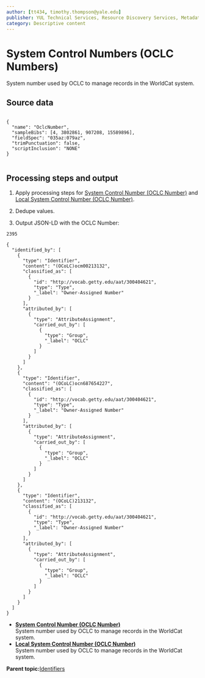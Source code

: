 ```yaml
---
author: [tt434, timothy.thompson@yale.edu]
publisher: YUL Technical Services, Resource Discovery Services, Metadata Services Unit
category: Descriptive content
---
```


# System Control Numbers \(OCLC Numbers\)

System number used by OCLC to manage records in the WorldCat system.

## Source data

```

{
  "name": "OclcNumber",
  "sampleBibs": [4, 3802861, 907208, 15589896],
  "fieldSpec": "035az:079az",
  "trimPunctuation": false,
  "scriptInclusion": "NONE"
}        		
        		
```

## Processing steps and output

1.  Apply processing steps for [System Control Number \(OCLC Number\)](oclc_number.md) and [Local System Control Number \(OCLC Number\)](local_oclc_number.md).

2.  Dedupe values.

3.  Output JSON-LD with the OCLC Number:


`2395`

```
{
  "identified_by": [
    {
      "type": "Identifier",
      "content": "(OCoLC)ocm00213132",
      "classified_as": [
        {
          "id": "http://vocab.getty.edu/aat/300404621",
          "type": "Type",
          "_label": "Owner-Assigned Number"
        }
      ],
      "attributed_by": [
        {
          "type": "AttributeAssignment",
          "carried_out_by": [
            {
              "type": "Group",
              "_label": "OCLC"
            }
          ]
        }
      ]
    },
    {
      "type": "Identifier",
      "content": "(OCoLC)ocn687654227",
      "classified_as": [
        {
          "id": "http://vocab.getty.edu/aat/300404621",
          "type": "Type",
          "_label": "Owner-Assigned Number"
        }
      ],
      "attributed_by": [
        {
          "type": "AttributeAssignment",
          "carried_out_by": [
            {
              "type": "Group",
              "_label": "OCLC"
            }
          ]
        }
      ]
    },
    {
      "type": "Identifier",
      "content": "(OCoLC)213132",
      "classified_as": [
        {
          "id": "http://vocab.getty.edu/aat/300404621",
          "type": "Type",
          "_label": "Owner-Assigned Number"
        }
      ],
      "attributed_by": [
        {
          "type": "AttributeAssignment",
          "carried_out_by": [
            {
              "type": "Group",
              "_label": "OCLC"
            }
          ]
        }
      ]
    }
  ]
}
```

-   **[System Control Number \(OCLC Number\)](../../tasks/identifiers/oclc_number.md)**  
System number used by OCLC to manage records in the WorldCat system.
-   **[Local System Control Number \(OCLC Number\)](../../tasks/identifiers/local_oclc_number.md)**  
System number used by OCLC to manage records in the WorldCat system.

**Parent topic:**[Identifiers](../../concepts/identifiers.md)

